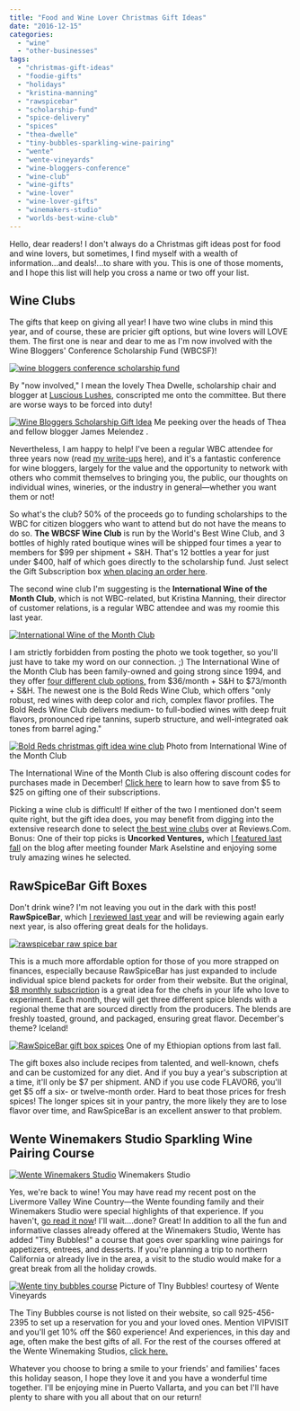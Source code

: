 ```yaml
---
title: "Food and Wine Lover Christmas Gift Ideas"
date: "2016-12-15"
categories:
  - "wine"
  - "other-businesses"
tags:
  - "christmas-gift-ideas"
  - "foodie-gifts"
  - "holidays"
  - "kristina-manning"
  - "rawspicebar"
  - "scholarship-fund"
  - "spice-delivery"
  - "spices"
  - "thea-dwelle"
  - "tiny-bubbles-sparkling-wine-pairing"
  - "wente"
  - "wente-vineyards"
  - "wine-bloggers-conference"
  - "wine-club"
  - "wine-gifts"
  - "wine-lover"
  - "wine-lover-gifts"
  - "winemakers-studio"
  - "worlds-best-wine-club"
---
```


Hello, dear readers! I don't always do a Christmas gift ideas post for food and wine lovers, but sometimes, I find myself with a wealth of information...and deals!...to share with you. This is one of those moments, and I hope this list will help you cross a name or two off your list.

## Wine Clubs

The gifts that keep on giving all year! I have two wine clubs in mind this year, and of course, these are pricier gift options, but wine lovers will LOVE them. The first one is near and dear to me as I'm now involved with the Wine Bloggers' Conference Scholarship Fund (WBCSF)!

[![wine bloggers conference scholarship fund](http://s3.amazonaws.com/thegourmez-wpmedia/2016/12/WBC-Scholarship-Fund-logo.png)](http://s3.amazonaws.com/thegourmez-wpmedia/2016/12/WBC-Scholarship-Fund-logo.png)

By "now involved," I mean the lovely Thea Dwelle, scholarship chair and blogger at [Luscious Lushes](http://lusciouslushes.com/), conscripted me onto the committee. But there are worse ways to be forced into duty!




<div class="caption">

[![Wine Bloggers Scholarship Gift Idea](http://s3.amazonaws.com/thegourmez-wpmedia/2016/12/me-thea-james-500x500.jpg)](http://s3.amazonaws.com/thegourmez-wpmedia/2016/12/me-thea-james.jpg) Me peeking over the heads of Thea and fellow blogger James Melendez .</div>


Nevertheless, I am happy to help! I've been a regular WBC attendee for three years now (read [my write-ups](http://thegourmez.com/?s=wine+bloggers+conference) here), and it's a fantastic conference for wine bloggers, largely for the value and the opportunity to network with others who commit themselves to bringing you, the public, our thoughts on individual wines, wineries, or the industry in general—whether you want them or not!

So what's the club? 50% of the proceeds go to funding scholarships to the WBC for citizen bloggers who want to attend but do not have the means to do so. **The WBCSF Wine Club** is run by the World's Best Wine Club, and 3 bottles of highly rated boutique wines will be shipped four times a year to members for $99 per shipment + S&H. That's 12 bottles a year for just under $400, half of which goes directly to the scholarship fund. Just select the Gift Subscription box [when placing an order here](http://www.worldsbestwineclubs.com/wbc).

The second wine club I'm suggesting is the **International Wine of the Month Club**, which is not WBC-related, but Kristina Manning, their director of customer relations, is a regular WBC attendee and was my roomie this last year.

[![International Wine of the Month Club](http://s3.amazonaws.com/thegourmez-wpmedia/2016/12/wineofthemonth.png)](http://s3.amazonaws.com/thegourmez-wpmedia/2016/12/wineofthemonth.png)

I am strictly forbidden from posting the photo we took together, so you'll just have to take my word on our connection. ;) The International Wine of the Month Club has been family-owned and going strong since 1994, and they offer [four different club options,](http://www.winemonthclub.com/join-or-give-a-gift-membership.htm) from $36/month + S&H to $73/month + S&H. The newest one is the Bold Reds Wine Club, which offers "only robust, red wines with deep color and rich, complex flavor profiles. The Bold Reds Wine Club delivers medium- to full-bodied wines with deep fruit flavors, pronounced ripe tannins, superb structure, and well-integrated oak tones from barrel aging."




<div class="caption">

[![Bold Reds christmas gift idea wine club](http://s3.amazonaws.com/thegourmez-wpmedia/2016/12/Bold-Reds.jpg)](http://s3.amazonaws.com/thegourmez-wpmedia/2016/12/Bold-Reds.jpg) Photo from International Wine of the Month Club</div>


The International Wine of the Month Club is also offering discount codes for purchases made in December! [Click here](https://www.winemonthclub.com/wine-club-promo-codes/) to learn how to save from $5 to $25 on gifting one of their subscriptions.

Picking a wine club is difficult! If either of the two I mentioned don't seem quite right, but the gift idea does, you may benefit from digging into the extensive research done to select [the best wine clubs](http://www.reviews.com/wine-clubs/) over at Reviews.Com. Bonus: One of their top picks is **Uncorked Ventures,** which [I featured last fall](https://thegourmez.com/blog/2015/11/09/uncorked-ventures-wine-club/) on the blog after meeting founder Mark Aselstine and enjoying some truly amazing wines he selected.

## **RawSpiceBar Gift Boxes**

Don't drink wine? I'm not leaving you out in the dark with this post! **RawSpiceBar**, which [I reviewed last year](https://thegourmez.com/blog/2015/12/18/foodie-gift-idea-raw-spice-bar-subscription/) and will be reviewing again early next year, is also offering great deals for the holidays.

[![rawspicebar raw spice bar](http://s3.amazonaws.com/thegourmez-wpmedia/2015/12/rawspicebarlogo5.png)](http://s3.amazonaws.com/thegourmez-wpmedia/2015/12/rawspicebarlogo5.png)

This is a much more affordable option for those of you more strapped on finances, especially because RawSpiceBar has just expanded to include individual spice blend packets for order from their website. But the original, [$8 monthly subscription](https://rawspicebar.com/product/subscription-spice-box/) is a great idea for the chefs in your life who love to experiment. Each month, they will get three different spice blends with a regional theme that are sourced directly from the producers. The blends are freshly toasted, ground, and packaged, ensuring great flavor. December's theme? Iceland!




<div class="caption">

[![RawSpiceBar gift box spices](http://s3.amazonaws.com/thegourmez-wpmedia/2015/12/Spice_Club_02-500x334.jpg)](http://s3.amazonaws.com/thegourmez-wpmedia/2015/12/Spice_Club_02.jpg) One of my Ethiopian options from last fall.</div>


The gift boxes also include recipes from talented, and well-known, chefs and can be customized for any diet. And if you buy a year's subscription at a time, it'll only be $7 per shipment. AND if you use code FLAVOR6, you'll get $5 off a six- or twelve-month order. Hard to beat those prices for fresh spices! The longer spices sit in your pantry, the more likely they are to lose flavor over time, and RawSpiceBar is an excellent answer to that problem.

## Wente Winemakers Studio Sparkling Wine Pairing Course




<div class="caption">

[![Wente Winemakers Studio](http://s3.amazonaws.com/thegourmez-wpmedia/2016/11/WBC16-Livermore-118-500x228.jpg)](http://s3.amazonaws.com/thegourmez-wpmedia/2016/11/WBC16-Livermore-118.jpg) Winemakers Studio</div>


Yes, we're back to wine! You may have read my recent post on the Livermore Valley Wine Country—the Wente founding family and their Winemakers Studio were special highlights of that experience. If you haven't, [go read it now](https://thegourmez.com/blog/2016/11/21/highlights-of-the-livermore-valley-wine-country/)! I'll wait....done? Great! In addition to all the fun and informative classes already offered at the Winemakers Studio, Wente has added "Tiny Bubbles!" a course that goes over sparkling wine pairings for appetizers, entrees, and desserts. If you're planning a trip to northern California or already live in the area, a visit to the studio would make for a great break from all the holiday crowds.




<div class="caption">

[![Wente tiny bubbles course](http://s3.amazonaws.com/thegourmez-wpmedia/2016/12/wente-sparkling-wine-course-500x345.jpg)](http://s3.amazonaws.com/thegourmez-wpmedia/2016/12/wente-sparkling-wine-course.jpg) Picture of TIny Bubbles! courtesy of Wente Vineyards</div>


The Tiny Bubbles course is not listed on their website, so call 925-456-2395 to set up a reservation for you and your loved ones. Mention VIPVISIT and you'll get 10% off the $60 experience! And experiences, in this day and age, often make the best gifts of all. For the rest of the courses offered at the Wente Winemaking Studios, [click here.](https://www.wentewinemakers.com/)

Whatever you choose to bring a smile to your friends' and families' faces this holiday season, I hope they love it and you have a wonderful time together. I'll be enjoying mine in Puerto Vallarta, and you can bet I'll have plenty to share with you all about that on our return!
